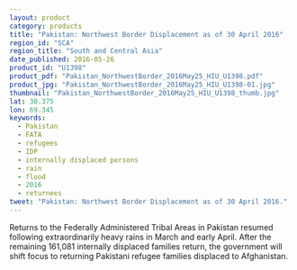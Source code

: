 ```yaml
---
layout: product
category: products
title: "Pakistan: Northwest Border Displacement as of 30 April 2016"
region_id: "SCA"
region_title: "South and Central Asia"
date_published: 2016-05-26
product_id: "U1398"
product_pdf: "Pakistan_NorthwestBorder_2016May25_HIU_U1398.pdf"
product_jpg: "Pakistan_NorthwestBorder_2016May25_HIU_U1398-01.jpg"
thumbnail: "Pakistan_NorthwestBorder_2016May25_HIU_U1398_thumb.jpg"
lat: 30.375
lon: 69.345
keywords:
  - Pakistan
  - FATA
  - refugees
  - IDP
  - internally displaced persons
  - rain
  - flood
  - 2016
  - returnees
tweet: "Pakistan: Northwest Border Displacement as of 30 April 2016."
---
```

Returns to the Federally Administered Tribal Areas in Pakistan resumed following extraordinarily heavy rains in March and early April. After the remaining 161,081 internally displaced families return, the government will shift focus to returning Pakistani refugee families displaced to Afghanistan.
